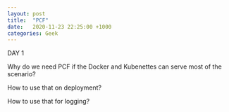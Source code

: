 ```yaml
---
layout: post
title:  "PCF"
date:   2020-11-23 22:25:00 +1000
categories: Geek
---
```


DAY 1

Why do we need PCF if the Docker and Kubenettes can serve most of the scenario?

How to use that on deployment?

How to use that for logging?
